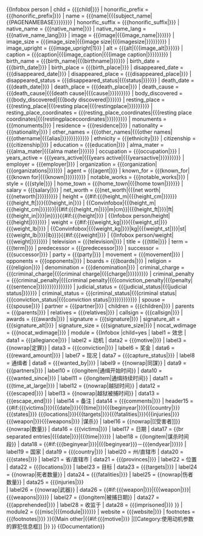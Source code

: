 <includeonly>{{Infobox person
| child            = {{{child|}}}
| honorific_prefix = {{{honorific_prefix|}}}
| name             = {{{name|{{{subject_name|{{PAGENAMEBASE}}}}}}}}
| honorific_suffix = {{{honorific_suffix|}}}
| native_name      = {{{native_name|}}}
| native_name_lang = {{{native_name_lang|}}}
| image            = {{{image|{{{image_name|}}}}}}
| image_size       = {{{image_size|{{{image size|{{{imagesize|}}}}}}}}}
| image_upright    = {{{image_upright|1}}}
| alt              = {{{alt|{{{image_alt|}}}}}}
| caption          = {{{caption|{{{image_caption|{{{image caption|}}}}}}}}}
| birth_name       = {{{birth_name|{{{birthname|}}}}}}
| birth_date       = {{{birth_date|}}}
| birth_place      = {{{birth_place|}}}
| disappeared_date = {{{disappeared_date|}}}
| disappeared_place = {{{disappeared_place|}}}
| disappeared_status = {{{disappeared_status|{{{status|}}}}}}
| death_date       = {{{death_date|}}}
| death_place      = {{{death_place|}}}
| death_cause      = {{{death_cause|{{{death cause|{{{cause|}}}}}}}}}
| body_discovered  = {{{body_discovered|{{{body discovered|}}}}}}
| resting_place    = {{{resting_place|{{{resting place|{{{restingplace|}}}}}}}}}
| resting_place_coordinates = {{{resting_place_coordinates|{{{resting place coordinates|{{{restingplacecoordinates|}}}}}}}}}
| monuments        = {{{monuments|}}}
| residence        = {{{residence|}}}
| nationality      = {{{nationality|}}}
| other_names      = {{{other_names|{{{other names|{{{othername|{{{alias|}}}}}}}}}}}}
| ethnicity        = {{{ethnicity|}}}
| citizenship      = {{{citizenship|}}}
| education        = {{{education|}}}
| alma_mater       = {{{alma_mater|{{{alma mater|}}}}}}
| occupation       = {{{occupation|}}}
| years_active     = {{{years_active|{{{years active|{{{yearsactive|}}}}}}}}}
| employer         = {{{employer|}}}
| organization     = {{{organization|{{{organizations|}}}}}}
| agent            = {{{agent|}}}
| known_for        = {{{known_for|{{{known for|{{{known|}}}}}}}}}
| notable_works    = {{{notable_works|}}}
| style            = {{{style|}}}
| home_town        = {{{home_town|{{{home town|}}}}}}
| salary           = {{{salary|}}}
| net_worth        = {{{net_worth|{{{net worth|{{{networth|}}}}}}}}}
| height           = {{#if:{{{height_m|{{{height_cm|}}}}}}{{{height_ft|}}}{{{height_in|}}} | {{Convinfobox|{{{height_m|{{{height_cm|}}}}}}|{{#if:{{{height_m|}}}|m|cm}}|{{{height_ft|}}}|ft|{{{height_in|}}}|in}}}}{{#if:{{{height|}}} | {{Infobox person/height|{{{height|}}}}}}}
| weight           = {{#if:{{{weight_kg|}}}{{{weight_st|}}}{{{weight_lb|}}} | {{Convinfobox|{{{weight_kg|}}}|kg|{{{weight_st|}}}|st|{{{weight_lb|}}}|lb}}}}{{#if:{{{weight|}}} | {{Infobox person/weight|{{{weight|}}}}}}}
| television       = {{{television|}}}
| title            = {{{title|}}}
| term             = {{{term|}}}
| predecessor      = {{{predecessor|}}}
| successor        = {{{successor|}}}
| party            = {{{party|}}}
| movement         = {{{movement|}}}
| opponents        = {{{opponents|}}}
| boards           = {{{boards|}}}
| religion         = {{{religion|}}}
| denomination     = {{{denomination|}}}
| criminal_charge  = {{{criminal_charge|{{{criminal charge|{{{charge|}}}}}}}}}
| criminal_penalty = {{{criminal_penalty|{{{criminal penalty|{{{conviction_penalty|{{{penalty|{{{sentence|}}}}}}}}}}}}}}}
| judicial_status  = {{{judicial_status|{{{judicial status|}}}}}}
| criminal_status  = {{{criminal_status|{{{criminal status|{{{conviction_status|{{{conviction status|}}}}}}}}}}}}
| spouse           = {{{spouse|}}}
| partner          = {{{partner|}}}
| children         = {{{children|}}}
| parents          = {{{parents|}}}
| relatives        = {{{relatives|}}}
| callsign         = {{{callsign|}}}
| awards           = {{{awards|}}}
| signature        = {{{signature|}}}
| signature_alt    = {{{signature_alt|}}}
| signature_size   = {{{signature_size|}}}
| nocat_wdimage    = {{{nocat_wdimage|}}}
| module        =
  {{Infobox |child=yes
   | label1     = 效忠
   |  data1     = {{{allegiance|}}}
   | label2     = 动机
   |  data2     = {{{motive|}}}
   | label3     = {{nowrap|定罪}}
   |  data3     = {{{conviction|}}}
   | label6     = 奖金
   |  data6     = {{{reward_amount|}}}
   | label7     = 现况
   |  data7     = {{{capture_status|}}}
   | label8     = 通缉者
   |  data8     = {{{wanted_by|}}}
   | label9     = {{nowrap|同謀}}
   |  data9     = {{{partners|}}}
   | label10    = {{longitem|通缉开始时间}}
   |  data10    = {{{wanted_since|}}}
   | label11    = {{longitem|通缉持续时间}}
   |  data11    = {{{time_at_large|}}}
   | label12    = {{nowrap|越狱时间}}
   |  data12    = {{{escaped|}}}
   | label13    = {{nowrap|越狱被捕时间}}
   |  data13    = {{{escape_end|}}}
   | label14    = 备注
   |  data14    = {{{comments|}}}
   | header15   = {{#if:{{{victims|}}}{{{date|}}}{{{time|}}}{{{beginyear|}}}{{{country|}}}{{{states|}}}
                        {{{locations|}}}{{{targets|}}}{{{fatalities|}}}{{{injuries|}}}{{{weapon|}}}{{{weapons|}}} |谋杀}}
   | label16    = {{nowrap|[[受害者]]}}{{nowrap|数量}}
   |  data16    = {{{victims|}}}
   | label17    = 日期
   |  data17    = {{br separated entries|{{{date|}}}|{{{time|}}}}}
   | label18    = {{longitem|谋杀时间段}}
   |  data18    = {{#if:{{{beginyear|}}}|{{{beginyear}}}－{{{endyear|}}}}}
   | label19    = 国家
   |  data19    = {{{country|}}}
   | label20    = 州/直辖市
   |  data20    = {{{states|}}}
   | label21    = 省/直辖市
   |  data21    = {{{provinces|}}}
   | label22    = 位置
   |  data22    = {{{locations|}}}
   | label23    = 目标
   |  data23    = {{{targets|}}}
   | label24    = {{nowrap|死者数量}}
   |  data24    = {{{fatalities|}}}
   | label25    = {{nowrap|伤者数量}}
   |  data25    = {{{injuries|}}}  
   | label26    = {{nowrap|武器}}
   |  data26    = {{#if:{{{weapon|}}}|{{{weapon|}}}|{{{weapons|}}}}}
   | label27    = {{longitem|被捕日期}}
   |  data27    = {{{apprehended|}}}
   | label28    = 收监于
   |  data28    = {{{imprisoned|}}}
  }}
| module2       = {{{misc|{{{module|}}}}}}
| website       = {{{website|}}}
| footnotes     = {{{footnotes|}}}
}}{{Main other|{{#if:{{{motive|}}} |[[Category:使用动机参数的罪犯信息框]] |}}
}}</includeonly><noinclude>
{{Documentation}}
</noinclude>